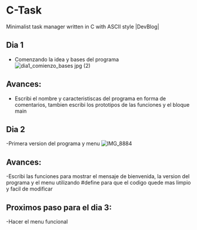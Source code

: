 # C-Task
Minimalist task manager written in C with ASCII style
|DevBlog|

## Dia 1 
- Comenzando la idea y bases del programa
![dia1_comienzo_bases jpg (2)](https://github.com/user-attachments/assets/3481807b-5a22-4224-bb3f-15ea459df7f8)


## Avances:
- Escribi el nombre y caracteristiscas del programa en forma de comentarios, tambien escribi los prototipos de las funciones y el bloque main


## Dia 2
-Primera version del programa y menu
![IMG_8884](https://github.com/user-attachments/assets/ed8f9969-6f3e-402d-9e19-ac76c3c2c5aa)

## Avances:
-Escribi las funciones para mostrar el mensaje de bienvenida, la version del programa y el menu utilizando #define para que el codigo quede mas limpio y facil de modificar

## Proximos paso para el dia 3:
-Hacer el menu funcional 

